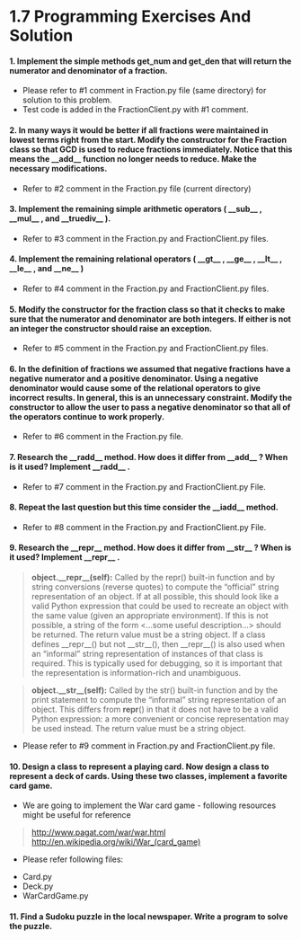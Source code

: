 1.7 Programming Exercises And Solution
=================================================================================

#### 1. Implement the simple methods get_num and get_den that will return the numerator and denominator of a fraction.
- Please refer to #1 comment in Fraction.py file (same directory) for solution to this problem. 
- Test code is added in the FractionClient.py with #1 comment.

#### 2. In many ways it would be better if all fractions were maintained in lowest terms right from the start. Modify the constructor for the Fraction class so that GCD is used to reduce fractions immediately. Notice that this means the \_\_add\_\_ function no longer needs to reduce. Make the necessary modifications.
- Refer to #2 comment in the Fraction.py file (current directory)

#### 3. Implement the remaining simple arithmetic operators ( \_\_sub\_\_ , \_\_mul\_\_ , and \_\_truediv\_\_ ).
- Refer to #3 comment in the Fraction.py and FractionClient.py files.

#### 4. Implement the remaining relational operators ( \_\_gt\_\_ , \_\_ge\_\_ , \_\_lt\_\_ , \_\_le\_\_ , and \_\_ne\_\_ )
- Refer to #4 comment in the Fraction.py and FractionClient.py files.


#### 5. Modify the constructor for the fraction class so that it checks to make sure that the numerator and denominator are both integers. If either is not an integer the constructor should raise an exception.
- Refer to #5 comment in the Fraction.py and FractionClient.py files.


#### 6. In the definition of fractions we assumed that negative fractions have a negative numerator and a positive denominator. Using a negative denominator would cause some of the relational operators to give incorrect results. In general, this is an unnecessary constraint. Modify the constructor to allow the user to pass a negative denominator so that all of the operators continue to work properly.
- Refer to #6 comment in the Fraction.py file.


#### 7. Research the \_\_radd\_\_ method. How does it differ from \_\_add\_\_ ? When is it used? Implement \_\_radd\_\_ .
- Refer to #7 comment in the Fraction.py and FractionClient.py File.


#### 8. Repeat the last question but this time consider the \_\_iadd\_\_ method.
- Refer to #8 comment in the Fraction.py and FractionClient.py File.

#### 9. Research the \_\_repr\_\_ method. How does it differ from \_\_str\_\_ ? When is it used? Implement \_\_repr\_\_ .
> **object.\_\_repr\_\_(self):**
> Called by the repr() built-in function and by string conversions (reverse quotes) to compute the “official” string representation of an object. If at all possible, this should look like a valid Python expression that could be used to recreate an object with the same value (given an appropriate environment). If this is not possible, a string of the form <...some useful description...> should be returned. The return value must be a string object. If a class defines \_\_repr\_\_() but not \_\_str\_\_(), then \_\_repr\_\_() is also used when an “informal” string representation of instances of that class is required.
This is typically used for debugging, so it is important that the representation is information-rich and unambiguous.

> **object.\_\_str\_\_(self):**
> Called by the str() built-in function and by the print statement to compute the “informal” string representation of an object. This differs from __repr__() in that it does not have to be a valid Python expression: a more convenient or concise representation may be used instead. The return value must be a string object.

- Please refer to #9 comment in Fraction.py and FractionClient.py file.

#### 10. Design a class to represent a playing card. Now design a class to represent a deck of cards. Using these two classes, implement a favorite card game.
- We are going to implement the War card game - following resources might be useful for reference
> http://www.pagat.com/war/war.html
> http://en.wikipedia.org/wiki/War_(card_game)
- Please refer following files:
* Card.py
* Deck.py
* WarCardGame.py

#### 11. Find a Sudoku puzzle in the local newspaper. Write a program to solve the puzzle.
